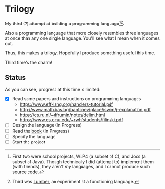 # Trilogy

My third (?) attempt at building a programming language[^1][^2].

Also a programming language that more closely resembles three languages
at once than any one single language. You'll see what I mean when it
comes out.

Thus, this makes a trilogy. Hopefully I produce something useful this time.

Third time's the charm!

[^1]: First two were school projects, WLP4 (a subset of C), and Joos (a subset of Java). Though technically I did (attempt to) implement them (with friends), they aren't *my* languages, and I cannot produce such source code.
[^2]: Third was [Lumber](https://github.com/foxfriends/lumber), an experiment at a functioning language.

## Status

As you can see, progress at this time is limited:

- [x] Read some papers and instructions on programming languages
    - https://www.eff-lang.org/handlers-tutorial.pdf
    - http://www.math.bas.bg/bantchev/place/iswim/j-explanation.pdf
    - https://cs.ru.nl/~dfrumin/notes/delim.html
    - https://www.cs.cmu.edu/~rwh/students/filinski.pdf
- [ ] Design the language (In Progress)
- [ ] Read the [book](https://craftinginterpreters.com/) (In Progress)
- [ ] Specify the language
- [ ] Start the project
